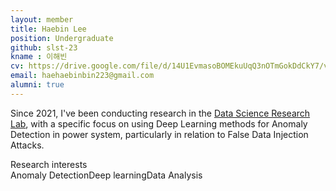 ```yaml
---
layout: member
title: Haebin Lee
position: Undergraduate
github: slst-23
kname : 이해빈
cv: https://drive.google.com/file/d/14U1EvmasoBOMEkuUqQ3nOTmGokDdCkY7/view?usp=sharing, HaebinLee CV
email: haehaebinbin223@gmail.com
alumni: true
---
```



Since 2021, I've been conducting research in the [Data Science Research Lab](https://www.datasciencelabs.org/), with a specific focus on using Deep Learning methods for Anomaly Detection in power system, particularly in relation to False Data Injection Attacks.


<div class="head">Research interests</div>
<span class="badge badge-info">Anomaly Detection</span><span class="badge badge-danger">Deep learning</span><span class="badge badge-info">Data Analysis</span>